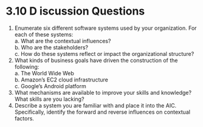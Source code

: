 3.10 D iscussion Questions
===

1. Enumerate six different software systems used by your organization. For each of these systems:  
  a. What are the contextual influences?  
  b. Who are the stakeholders?  
  c. How do these systems reflect or impact the organizational structure?
2. What kinds of business goals have driven the construction of the following:  
  a. The World Wide Web  
  b. Amazon’s EC2 cloud infrastructure  
  c. Google’s Android platform
3. What mechanisms are available to improve your skills and knowledge? What skills are you lacking?
4. Describe a system you are familiar with and place it into the AIC. Specifically, identify the forward and reverse influences on contextual factors.